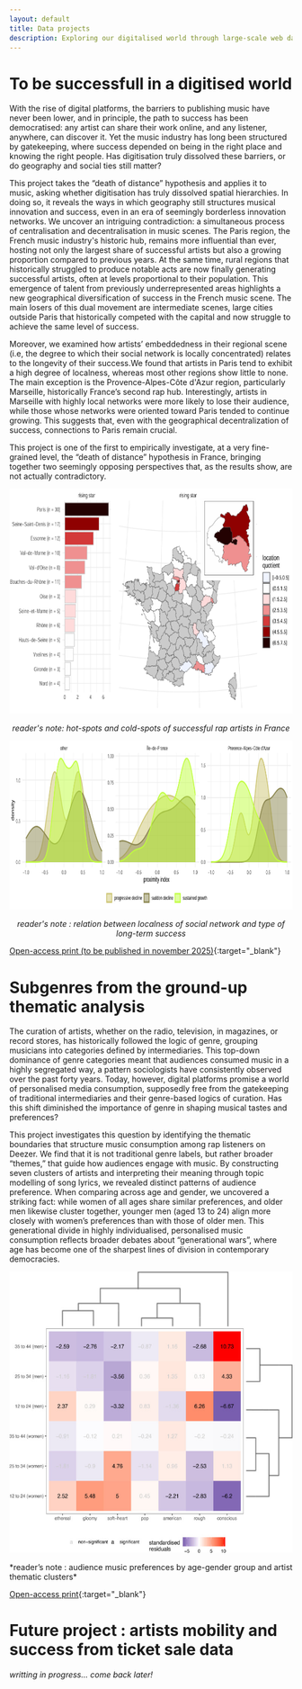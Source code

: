 ```yaml
---
layout: default
title: Data projects
description: Exploring our digitalised world through large-scale web data
---
```


# To be successfull in a digitised world

With the rise of digital platforms, the barriers to publishing music have never been lower, and in principle, the path to success has been democratised: any artist can share their work online, and any listener, anywhere, can discover it. Yet the music industry has long been structured by gatekeeping, where success depended on being in the right place and knowing the right people. Has digitisation truly dissolved these barriers, or do geography and social ties still matter? 

This project takes the “death of distance” hypothesis and applies it to music, asking whether digitisation has truly dissolved spatial hierarchies. In doing so, it reveals the ways in which geography still structures musical innovation and success, even in an era of seemingly borderless innovation networks. We uncover an intriguing contradiction: a simultaneous process of centralisation and decentralisation in music scenes. The Paris region, the French music industry's historic hub, remains more influential than ever, hosting not only the largest share of successful artists but also a growing proportion compared to previous years. At the same time, rural regions that historically struggled to produce notable acts are now finally generating successful artists, often at levels proportional to their population. This emergence of talent from previously underrepresented areas highlights a new geographical diversification of success in the French music scene. The main losers of this dual movement are intermediate scenes, large cities outside Paris that historically competed with the capital and now struggle to achieve the same level of success. 

Moreover, we examined how artists’ embeddedness in their regional scene (i.e, the degree to which their social network is locally concentrated) relates to the longevity of their success.We found that artists in Paris tend to exhibit a high degree of localness, whereas most other regions show little to none. The main exception is the Provence-Alpes-Côte d'Azur region, particularly Marseille, historically France’s second rap hub. Interestingly, artists in Marseille with highly local networks were more likely to lose their audience, while those whose networks were oriented toward Paris tended to continue growing. This suggests that, even with the geographical decentralization of success, connections to Paris remain crucial.

This project is one of the first to empirically investigate, at a very fine-grained level, the “death of distance” hypothesis in France, bringing together two seemingly opposing perspectives that, as the results show, are not actually contradictory.

<p align="center">
  <img src="https://raw.githubusercontent.com/m-boualami/m-boualami.github.io/refs/heads/master/assets/images/carto.png" 
    alt="Map of the concentration of successful artists in France"
    height="400"/>
</p>
<p align="center">
  <em>reader's note: hot-spots and cold-spots of successful rap artists in France</em>
</p>


<p align="center">
  <img src="https://raw.githubusercontent.com/m-boualami/m-boualami.github.io/refs/heads/master/assets/images/collab_prox.png" 
    alt="Map of the concentration of successful artists in France"
    height="300"/>
</p>
<p align="center">
  <em>reader's note : relation between localness of social network and type of long-term success</em>
</p>

[Open-access print (to be published in november 2025)](https://cnmlab.fr/publications/){:target="_blank"}

# Subgenres from the ground-up thematic analysis

The curation of artists, whether on the radio, television, in magazines, or record stores, has historically followed the logic of genre, grouping musicians into categories defined by intermediaries. This top-down dominance of genre categories meant that audiences consumed music in a highly segregated way, a pattern sociologists have consistently observed over the past forty years. Today, however, digital platforms promise a world of personalised media consumption, supposedly free from the gatekeeping of traditional intermediaries and their genre-based logics of curation. Has this shift diminished the importance of genre in shaping musical tastes and preferences?

This project investigates this question by identifying the thematic boundaries that structure music consumption among rap listeners on Deezer. We find that it is not traditional genre labels, but rather broader “themes,” that guide how audiences engage with music. By constructing seven clusters of artists and interpreting their meaning through topic modelling of song lyrics, we revealed distinct patterns of audience preference. When comparing across age and gender, we uncovered a striking fact: while women of all ages share similar preferences, and older men likewise cluster together, younger men (aged 13 to 24) align more closely with women’s preferences than with those of older men. This generational divide in highly individualised, personalised music consumption reflects broader debates about “generational wars”, where age has become one of the sharpest lines of division in contemporary democracies.

<p align="center">
  <img src="https://raw.githubusercontent.com/m-boualami/m-boualami.github.io/refs/heads/master/assets/images/heatmap.jpg" 
    alt="Heatmap showcasing different subgenre preferences based on age and gender"
    height="500"/>
</p>
*reader’s note : audience music preferences by age-gender group and artist thematic clusters*

[Open-access print](https://www.sciencedirect.com/science/article/pii/S0304422X25000361){:target="_blank"}

# Future project : artists mobility and success from ticket sale data

*writting in progress... come back later!*


